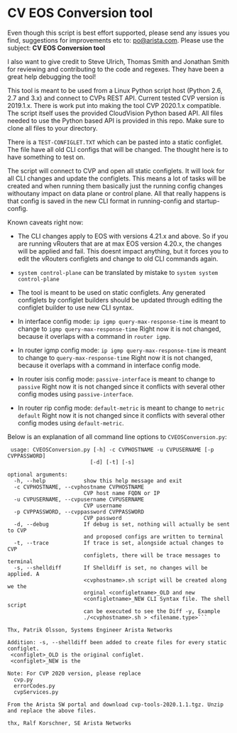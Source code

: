 
# CV EOS Conversion tool

Even though this script is best effort supported, please send any issues you find, suggestions for improvements etc to: [po@arista.com](mailto:po@arista.com).  Please use the subject: **CV EOS Conversion tool**

I also want to give credit to Steve Ulrich, Thomas Smith and Jonathan Smith for reviewing and contributing to the code and regexes. They have been a great help debugging the tool!

This tool is meant to be used from a Linux Python script host (Python 2.6, 2.7 and 3.x) and connect to CVPs REST API. Current tested CVP version is 2019.1.x. There is work put into making the tool CVP 2020.1.x compatible. The script itself uses the provided CloudVision Python based API.  All files needed to use the Python based API is provided in this repo.  Make sure to clone all files to your directory.

There is a `TEST-CONFIGLET.TXT` which can be pasted into a static configlet.  The file have all old CLI configs that will be changed. The thought here is to have something to test on.

The script will connect to CVP and open all static configlets. It will look for all CLI changes and update the configlets. This means a lot of tasks will be created and when running them basically just the running config changes withoutany impact on data plane or control plane. All that really happens is that config is saved in the new CLI format in running-config and startup-config.

Known caveats right now:

* The CLI changes apply to EOS with versions 4.21.x and above. So if you are running vRouters that are at max EOS version 4.20.x, the changes will be applied and fail. This doesnt impact anything, but it forces you to edit the vRouters configlets and change to old CLI commands again.

* `system control-plane` can be translated by mistake to `system system control-plane`

* The tool is meant to be used on static configlets. Any generated configlets by configlet builders should be updated through editing the configlet builder to use new CLI syntax.

* In interface config mode:
	`ip igmp query-max-response-time` is meant to change to `igmp query-max-response-time` Right now it is not changed, because it overlaps with a command in `router igmp`.

* In router igmp config mode:
	`ip igmp query-max-response-time` is meant to change to `query-max-response-time` Right now it is not changed, because it overlaps with a command in interface config mode.

* In router isis config mode:
	`passive-interface` is meant to change to `passive`	Right now it is not changed since it conflicts with several other config modes using `passive-interface`.

* In router rip config mode:
	`default-metric` is meant to change to `metric default`	Right now it is not changed since it conflicts with several other config modes using `default-metric`.

Below is an explanation of all command line options to `CVEOSConversion.py`:

```
 usage: CVEOSConversion.py [-h] -c CVPHOSTNAME -u CVPUSERNAME [-p CVPPASSWORD]
                          [-d] [-t] [-s]

optional arguments:
  -h, --help            show this help message and exit
  -c CVPHOSTNAME, --cvphostname CVPHOSTNAME
                        CVP host name FQDN or IP
  -u CVPUSERNAME, --cvpusername CVPUSERNAME
                        CVP username
  -p CVPPASSWORD, --cvppassword CVPPASSWORD
                        CVP password
  -d, --debug           If debug is set, nothing will actually be sent to CVP
                        and proposed configs are written to terminal
  -t, --trace           If trace is set, alongside actual changes to CVP
                        configlets, there will be trace messages to terminal
  -s, --shelldiff       If Shelldiff is set, no changes will be applied. A
                        <cvphostname>.sh script will be created along we the
                        orginal <configletname>_OLD and new
                        <configletname>_NEW CLI Syntax file. The shell script
                        can be executed to see the Diff -y, Example
                        ./<cvphostname>.sh > <filename.type>```

Thx, Patrik Olsson, Systems Engineer Arista Networks

Addition: -s, --shelldiff been added to create files for every static configlet.
 <configlet>_OLD is the original configlet.
 <configlet>_NEW is the 

Note: For CVP 2020 version, please replace 
  cvp.py
  errorCodes.py
  cvpServices.py
 
From the Arista SW portal and download cvp-tools-2020.1.1.tgz. Unzip and replace the above files.

thx, Ralf Korschner, SE Arista Networks